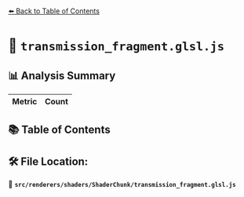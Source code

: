 [⬅️ Back to Table of Contents](../../../../index.md)

# 📄 `transmission_fragment.glsl.js`

## 📊 Analysis Summary

| Metric | Count |
|--------|-------|

## 📚 Table of Contents


## 🛠️ File Location:
📂 **`src/renderers/shaders/ShaderChunk/transmission_fragment.glsl.js`**